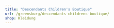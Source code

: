 ```yaml
---
title: "Descendants Children's Boutique"
url: /greensburg/descendants-childrens-boutique/
shop: Kleidung
---
```

